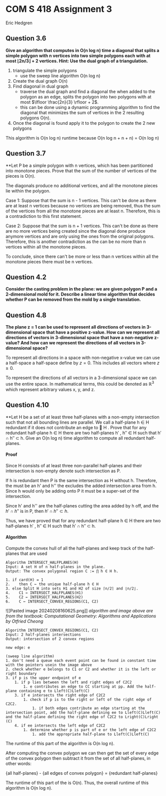 # COM S 418 Assignment 3
Eric Hedgren

## Question 3.6
**Give an algorithm that computes in O(n log n) time a diagonal that splits a simple polygon with n vertices into two simple polygons each with at most ⌊2n/3⌋ + 2 vertices. Hint: Use the dual graph of a triangulation.**

1. triangulate the simple polygons
	- use the sweep line algorithm O(n log n)
2. Create the dual graph O(n)
3. Find diagonal in dual graph
	- traverse the dual graph and find a diagonal the when added to the polygon as an edge, splits the polygon into two polygons with at most $\lfloor \frac{2n}{3} \rfloor + 2$.
	- this can be done using a dynamic programming algorithm to find the diagonal that minimizes the sum of vertices in the 2 resulting polygons O(n).
4. Once the diagonal is found apply it to the polygon to create the 2 new polygons

This algorithm is O(n log n) runtime because O(n log n + n  + n) = O(n log n)


## Question 3.7
**Let P be a simple polygon with n vertices, which has been partitioned into monotone pieces. Prove that the sum of the number of vertices of the pieces is O(n).

The diagonals produce no additional vertices, and all the monotone pieces lie within the polygon.

Case 1: Suppose that the sum is n - 1 vertices. This can't be done as there are at least n vertices because no vertices are being removed, thus the sum of the vertices from all the monotone pieces are at least n. Therefore, this is a contradiction to this first statement.

Case 2: Suppose that the sum is n + 1 vertices. This can't be done as there are no more vertices being created since the diagonal done produce anymore vertices and are only using the ones from the original polygons. Therefore, this is another contradiction as the can be no more than n vertices within all the monotone pieces.

To conclude, since there can't be more or less than n vertices within all the monotone pieces there must be n vertices.

## Question 4.2
**Consider the casting problem in the plane: we are given polygon P and a 2-dimensional mold for it. Describe a linear time algorithm that decides whether P can be removed from the mold by a single translation.**



## Question 4.8
**The plane z = 1 can be used to represent all directions of vectors in 3-dimensional space that have a positive z-value. How can we represent all directions of vectors in 3-dimensional space that have a non-negative z-value? And how can we represent the directions of all vectors in 3-dimensional space?**

To represent all directions in a space with non-negative x-value we can use a half-space a half-space define by $z=0$. This includes all vectors where $z \ge 0$.

To represent the directions of all vectors in a 3-dimensional space we can use the entire space. In mathematical terms, this could be denoted as $\mathbb{R}^3$ which represent arbitrary values x, y, and z. 

## Question 4.10
**Let H be a set of at least three half-planes with a non-empty intersection such that not all bounding lines are parallel. We call a half-plane h ∈ H redundant if it does not contribute an edge to 􏰅 H . Prove that for any redundant half-plane h ∈ H there are two half-planes h′ , h′′ ∈ H such that h′ ∩ h′′ ⊂ h. Give an O(n log n) time algorithm to compute all redundant half-planes.
#### Proof

Since H consists of at least three non-parallel half-planes and their intersection is non-empty denote such intersection as P.

If h is redundant then P is the same intersection as H without h. Therefore, the must be an h' and h'' the excludes the added intersection area from h. Since h would only be adding onto P it must be a super-set of the intersection.

Since h' and h'' are the half-planes cutting the area added by h off, and the $h' \cap h''$ is in P, then $h' \cap h'' \subset h$.

Thus, we have proved that for any redundant half-plane h ∈ H there are two half-planes h′ , h′′ ∈ H such that h′ ∩ h′′ ⊂ h. 

#### Algorithm

Compute the convex hull of all the half-planes and keep track of the half-planes that are used

```
Algorithm INTERSECT_HALFPLANES(H)
Input: A set H of n half-planes in the plane.
Output: The convex polygonal region C := ⋂ h ∈ H h.

1. if card(H) = 1
2.    then C ← the unique half-plane h ∈ H
3. else Split H into sets H1 and H2 of size ⌈n/2⌉ and ⌊n/2⌋.
4.    C1 ← INTERSECT_HALFPLANES(H1)
5.    C2 ← INTERSECT_HALFPLANES(H2)
6.    C ← INTERSECT_CONVEX_REGIONS(C1, C2)
```

![[Pasted image 20240208160625.png]]
*algorithm and image above are from the textbook: Computational Geometry: Algorithms and Applications by Otfried Cheong*

```
Algorithm INTERSECT_CONVEX_REGIONS(C1, C2)
Input: 2 half-planes intersections
Output: intersection of 2 convex regions

new edge: e

(sweep line algorithm)
1. don't need a queue each event point can be found in constant time with the pointers usein the image above 
2. check whether e belongs to C1 or C2 and whether it is the left or right boundary
3. if p is the upper endpoint of e 
	1. if p lies between the left and right edges of C2C2
		1. e contributes an edge to CC starting at pp. Add the half-plane containing e to Lleft(C)Lleft​(C)
	3. if e intersects the right edge of C2C2
		1. check if p is to the right or left of the right edge of C2C2.
			1. if both edges contribute an edge starting at the intersection point, add the half-plane defining ee to Lleft(C)Lleft​(C) and the half-plane defining the right edge of C2C2 to Lright(C)Lright​(C)
	4. if ee intersects the left edge of C2C2
		1. determine whether p is part of e or the left edge of C2C2
			1. add the appropriate half-plane to Lleft(C)Lleft​(C)

```

The runtime of this part of the algorithm is O(n log n).

After computing the convex polygon we can then get the set of every edge of the convex polygon then subtract it from the set of all half-planes, in other words:

{all half-planes} - {all edges of convex polygon} = {redundant half-planes}

The runtime of this part of the is O(n). Thus, the overall runtime of this algorithm is O(n log n).